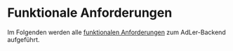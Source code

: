 # Funktionale Anforderungen

Im Folgenden werden alle [funktionalen Anforderungen](Funktionale-Anforderungen-GE.md) zum AdLer-Backend aufgeführt.